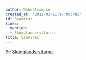 ```yaml
---
author: Wahnstrom.se
created_at: '2012-03-11T17:00:48Z'
id: Szamiraz
links:
  mention:
  - Skugglandsryttarna
title: Szamiraz
---
```


Se [Skugglandsryttarna].

  [Skugglandsryttarna]: Skugglandsryttarna